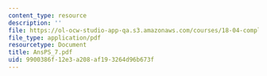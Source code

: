 ```yaml
---
content_type: resource
description: ''
file: https://ol-ocw-studio-app-qa.s3.amazonaws.com/courses/18-04-complex-variables-with-applications-fall-1999/9900386f12e3a208af193264d96b673f_AnsPS_7.pdf
file_type: application/pdf
resourcetype: Document
title: AnsPS_7.pdf
uid: 9900386f-12e3-a208-af19-3264d96b673f
---
```

